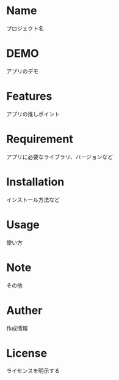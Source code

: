# Name
プロジェクト名

# DEMO
アプリのデモ

# Features
アプリの推しポイント

# Requirement
アプリに必要なライブラリ、バージョンなど

# Installation
インストール方法など

# Usage
使い方

# Note
その他

# Auther
作成情報

# License
ライセンスを明示する